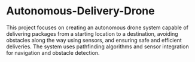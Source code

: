 # Autonomous-Delivery-Drone
This project focuses on creating an autonomous drone system capable of delivering packages from a starting location to a destination, avoiding obstacles along the way using sensors, and ensuring safe and efficient deliveries. The system uses pathfinding algorithms and sensor integration for navigation and obstacle detection.
